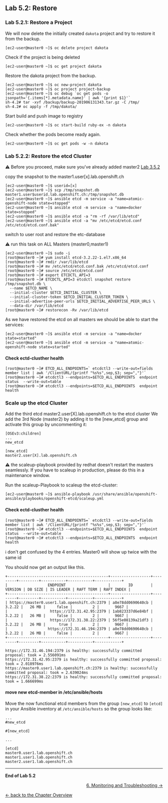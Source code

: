 ## Lab 5.2: Restore

<a name="5.2.1"> </a>
### Lab 5.2.1: Restore a Project

We will now delete the initially created `dakota` project and try to restore it from the backup.
```
[ec2-user@master0 ~]$ oc delete project dakota
```

Check if the project is being deleted
```
[ec2-user@master0 ~]$ oc get project dakota
```

Restore the dakota project from the backup.
```
[ec2-user@master0 ~]$ oc new-project dakota
[ec2-user@master0 ~]$ oc project project-backup
[ec2-user@master0 ~]$ oc debug `oc get pods -o jsonpath='{.items[*].metadata.name}' | awk '{print $1}'`
sh-4.2# tar -xvf /backup/backup-201906131343.tar.gz -C /tmp/
sh-4.2# oc apply -f /tmp/dakota/
```

Start build and push image to registry
```
[ec2-user@master0 ~]$ oc start-build ruby-ex -n dakota
``` 

Check whether the pods become ready again.
```
[ec2-user@master0 ~]$ oc get pods -w -n dakota
```

<a name="5.2.2"></a>
### Lab 5.2.2: Restore the etcd Cluster ###

:warning: Before you proceed, make sure you've already added master2 [Lab 3.5.2](35_add_new_node_and_master.md#3.5.2)

copy the snapshot to the master1.user[x].lab.openshift.ch
```
[ec2-user@master0 ~]$ userid=[x]
[ec2-user@master0 ~]$ scp /tmp/snapshot.db master1.user$userid.lab.openshift.ch:/tmp/snapshot.db
[ec2-user@master0 ~]$ ansible etcd -m service -a "name=atomic-openshift-node state=stopped"
[ec2-user@master0 ~]$ ansible etcd -m service -a "name=docker state=stopped"
[ec2-user@master0 ~]$ ansible etcd -a "rm -rf /var/lib/etcd"
[ec2-user@master0 ~]$ ansible etcd -a "mv /etc/etcd/etcd.conf /etc/etcd/etcd.conf.bak"
```

switch to user root and restore the etc-database

:warning: run this task on ALL Masters (master0,master1)
```
[ec2-user@master0 ~]$ sudo -i
[root@master0 ~]# yum install etcd-3.2.22-1.el7.x86_64
[root@master0 ~]# rmdir /var/lib/etcd
[root@master0 ~]# mv /etc/etcd/etcd.conf.bak /etc/etcd/etcd.conf
[root@master0 ~]# source /etc/etcd/etcd.conf
[root@master0 ~]# export ETCDCTL_API=3
[root@master0 ~]# ETCDCTL_API=3 etcdctl snapshot restore /tmp/snapshot.db \
  --name $ETCD_NAME \
  --initial-cluster $ETCD_INITIAL_CLUSTER \
  --initial-cluster-token $ETCD_INITIAL_CLUSTER_TOKEN \
  --initial-advertise-peer-urls $ETCD_INITIAL_ADVERTISE_PEER_URLS \
  --data-dir /var/lib/etcd
[root@master0 ~]# restorecon -Rv /var/lib/etcd
```

As we have restored the etcd on all masters we should be able to start the services:
```
[ec2-user@master0 ~]$ ansible etcd -m service -a "name=docker state=started"
[ec2-user@master0 ~]$ ansible etcd -m service -a "name=atomic-openshift-node state=started"
```

#### Check ectd-clusther health ####
```
[root@master0 ~]# ETCD_ALL_ENDPOINTS=` etcdctl3 --write-out=fields   member list | awk '/ClientURL/{printf "%s%s",sep,$3; sep=","}'`
[root@master0 ~]# etcdctl3 --endpoints=$ETCD_ALL_ENDPOINTS  endpoint status  --write-out=table
[root@master0 ~]# etcdctl3 --endpoints=$ETCD_ALL_ENDPOINTS  endpoint health
```

### Scale up the etcd Cluster ###
Add the third etcd master2.user[X].lab.openshift.ch to the etcd cluster
We add the 3rd Node (master2) by adding it to the [new_etcd] group and activate this group by uncommenting it:
```
[OSEv3:children]
...
new_etcd 

[new_etcd] 
master2.user[X].lab.openshift.ch 
```

:warning: the scaleup-playbook provided by redhat doesn't restart the masters seamlessly. If you have to scaleup in production, please do this in a maintenance window.

Run the scaleup-Playbook to scaleup the etcd-cluster:

```
[ec2-user@master0 ~]$ ansible-playbook /usr/share/ansible/openshift-ansible/playbooks/openshift-etcd/scaleup.yml
```

#### Check ectd-clusther health ####
```
[root@master0 ~]# ETCD_ALL_ENDPOINTS=` etcdctl3 --write-out=fields   member list | awk '/ClientURL/{printf "%s%s",sep,$3; sep=","}'`
[root@master0 ~]# etcdctl3 --endpoints=$ETCD_ALL_ENDPOINTS  endpoint status  --write-out=table
[root@master0 ~]# etcdctl3 --endpoints=$ETCD_ALL_ENDPOINTS  endpoint health
```

:information_source: don't get confused by the 4 entries. Master0 will show up twice with the same id

You should now get an output like this.

```
+---------------------------------------------+------------------+---------+---------+-----------+-----------+------------+
|                  ENDPOINT                   |        ID        | VERSION | DB SIZE | IS LEADER | RAFT TERM | RAFT INDEX |
+---------------------------------------------+------------------+---------+---------+-----------+-----------+------------+
| https://master0.user1.lab.openshift.ch:2379 | a8e78dd0690640cb |  3.2.22 |   26 MB |     false |         2 |       9667 |
|                   https://172.31.42.95:2379 | 1ab823337d6e84bf |  3.2.22 |   26 MB |     false |         2 |       9667 |
|                   https://172.31.38.22:2379 | 56f5e08139a21df3 |  3.2.22 |   26 MB |      true |         2 |       9667 |
|                  https://172.31.46.194:2379 | a8e78dd0690640cb |  3.2.22 |   26 MB |     false |         2 |       9667 |
+---------------------------------------------+------------------+---------+---------+-----------+-----------+------------+

https://172.31.46.194:2379 is healthy: successfully committed proposal: took = 2.556091ms
https://172.31.42.95:2379 is healthy: successfully committed proposal: took = 2.018976ms
https://master0.user1.lab.openshift.ch:2379 is healthy: successfully committed proposal: took = 2.639024ms
https://172.31.38.22:2379 is healthy: successfully committed proposal: took = 1.666699ms
```

#### move new etcd-member in /etc/ansible/hosts ####

Move the now functional etcd members from the group `[new_etcd]` to `[etcd]` in your Ansible inventory at `/etc/ansible/hosts` so the group looks like:


```
...
#new_etcd

#[new_etcd]

...

[etcd]
master0.user1.lab.openshift.ch
master1.user1.lab.openshift.ch
master2.user1.lab.openshift.ch
```

---

**End of Lab 5.2**

<p width="100px" align="right"><a href="60_monitoring_troubleshooting.md">6. Monitoring and Troubleshooting →</a></p>

[← back to the Chapter Overview](50_backup_restore.md)
